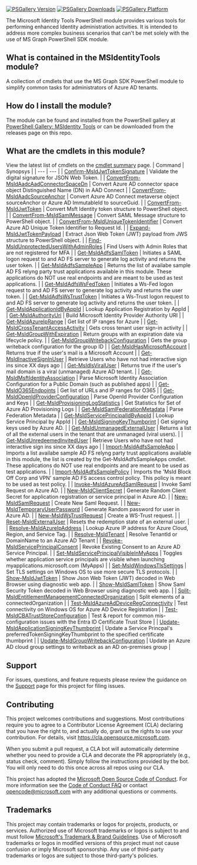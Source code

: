 [![PSGallery Version](https://img.shields.io/powershellgallery/v/MSIdentityTools.svg?style=flat&logo=powershell&label=PSGallery%20Version)](https://www.powershellgallery.com/packages/MSIdentityTools) 
[![PSGallery Downloads](https://img.shields.io/powershellgallery/dt/MSIdentityTools.svg?style=flat&logo=powershell&label=PSGallery%20Downloads)](https://www.powershellgallery.com/packages/MSIdentityTools)
[![PSGallery Platform](https://img.shields.io/powershellgallery/p/MSIdentityTools.svg?style=flat&logo=powershell&label=PSGallery%20Platform)](https://www.powershellgallery.com/packages/MSIdentityTools)

The Microsoft Identity Tools PowerShell module provides various tools for performing enhanced Identity administration activities. It is intended to address more complex business scenarios that can't be met solely with the use of MS Graph PowerShell SDK module.

## What is contained in the MSIdentityTools module?
A collection of cmdlets that use the MS Graph SDK PowerShell module to simplify common tasks for administrators of Azure AD tenants.

 
## How do I install the module?
 
The module can be found and installed from the PowerShell gallery at [PowerShell Gallery: MSIdentity Tools](https://www.powershellgallery.com/packages/MSIdentityTools) or can be downloaded from the releases page on this repo.

## What are the cmdlets in this module?
View the latest list of cmdlets on the [cmdlet summary](../../wiki/Cmdlets) page.
| Command | Synopsys |
| --- | --- |
| [Confirm-MsIdJwtTokenSignature](../../wiki/Confirm-MsIdJwtTokenSignature) | Validate the digital signature for JSON Web Token. |
| [ConvertFrom-MsIdAadcAadConnectorSpaceDn](../../wiki/ConvertFrom-MsIdAadcAadConnectorSpaceDn) | Convert Azure AD connector space object Distinguished Name (DN) in AAD Connect |
| [ConvertFrom-MsIdAadcSourceAnchor](../../wiki/ConvertFrom-MsIdAadcSourceAnchor) | Convert Azure AD Connect metaverse object sourceAnchor or Azure AD ImmutableId to sourceGuid. |
| [ConvertFrom-MsIdJwtToken](../../wiki/ConvertFrom-MsIdJwtToken) | Convert Msft Identity token structure to PowerShell object. |
| [ConvertFrom-MsIdSamlMessage](../../wiki/ConvertFrom-MsIdSamlMessage) | Convert SAML Message structure to PowerShell object. |
| [ConvertFrom-MsIdUniqueTokenIdentifier](../../wiki/ConvertFrom-MsIdUniqueTokenIdentifier) | Convert Azure AD Unique Token Identifier to Request Id. |
| [Expand-MsIdJwtTokenPayload](../../wiki/Expand-MsIdJwtTokenPayload) | Extract Json Web Token (JWT) payload from JWS structure to PowerShell object. |
| [Find-MsIdUnprotectedUsersWithAdminRoles](../../wiki/Find-MsIdUnprotectedUsersWithAdminRoles) | Find Users with Admin Roles that are not registered for MFA |
| [Get-MsIdAdfsSamlToken](../../wiki/Get-MsIdAdfsSamlToken) | Initiates a SAML logon request to and AD FS server to generate log activity and returns the user token. |
| [Get-MsIdAdfsSampleApp](../../wiki/Get-MsIdAdfsSampleApp) | Returns the list of availabe sample AD FS relyng party trust applications available in this module. These applications do NOT use real endpoints and are meant to be used as test applications. |
| [Get-MsIdAdfsWsFedToken](../../wiki/Get-MsIdAdfsWsFedToken) | Initiates a Ws-Fed logon request to and AD FS server to generate log activity and returns the user token. |
| [Get-MsIdAdfsWsTrustToken](../../wiki/Get-MsIdAdfsWsTrustToken) | Initiates a Ws-Trust logon request to and AD FS server to generate log activity and returns the user token. |
| [Get-MsIdApplicationIdByAppId](../../wiki/Get-MsIdApplicationIdByAppId) | Lookup Application Registration by AppId |
| [Get-MsIdAuthorityUri](../../wiki/Get-MsIdAuthorityUri) | Build Microsoft Identity Provider Authority URI |
| [Get-MsIdAzureIpRange](../../wiki/Get-MsIdAzureIpRange) | Get list of IP ranges for Azure |
| [Get-MsIdCrossTenantAccessActivity](../../wiki/Get-MsIdCrossTenantAccessActivity) | Gets cross tenant user sign-in activity |
| [Get-MsIdGroupWithExpiration](../../wiki/Get-MsIdGroupWithExpiration) | Return groups with an expiration date via lifecycle policy. |
| [Get-MsIdGroupWritebackConfiguration](../../wiki/Get-MsIdGroupWritebackConfiguration) | Gets the group writeback configuration for the group ID |
| [Get-MsIdHasMicrosoftAccount](../../wiki/Get-MsIdHasMicrosoftAccount) | Returns true if the user's mail is a Microsoft Account |
| [Get-MsIdInactiveSignInUser](../../wiki/Get-MsIdInactiveSignInUser) | Retrieve Users who have not had interactive sign ins since XX days ago |
| [Get-MsIdIsViralUser](../../wiki/Get-MsIdIsViralUser) | Returns true if the user's mail domain is a viral (unmanaged) Azure AD tenant. |
| [Get-MsIdMsftIdentityAssociation](../../wiki/Get-MsIdMsftIdentityAssociation) | Parse Microsoft Identity Association Configuration for a Public Domain (such as published apps) |
| [Get-MsIdO365Endpoints](../../wiki/Get-MsIdO365Endpoints) | Get list of URLs and IP ranges for O365 |
| [Get-MsIdOpenIdProviderConfiguration](../../wiki/Get-MsIdOpenIdProviderConfiguration) | Parse OpenId Provider Configuration and Keys |
| [Get-MsIdProvisioningLogStatistics](../../wiki/Get-MsIdProvisioningLogStatistics) | Get Statistics for Set of Azure AD Provisioning Logs |
| [Get-MsIdSamlFederationMetadata](../../wiki/Get-MsIdSamlFederationMetadata) | Parse Federation Metadata |
| [Get-MsIdServicePrincipalIdByAppId](../../wiki/Get-MsIdServicePrincipalIdByAppId) | Lookup Service Principal by AppId |
| [Get-MsIdSigningKeyThumbprint](../../wiki/Get-MsIdSigningKeyThumbprint) | Get signing keys used by Azure AD. |
| [Get-MsIdUnmanagedExternalUser](../../wiki/Get-MsIdUnmanagedExternalUser) | Returns a list of all the external users in the tenant that are unmanaged (viral users). |
| [Get-MsIdUnredeemedInvitedUser](../../wiki/Get-MsIdUnredeemedInvitedUser) | Retrieve Users who have not had interactive sign ins since XX days ago |
| [Import-MsIdAdfsSampleApp](../../wiki/Import-MsIdAdfsSampleApp) | Imports a list availabe sample AD FS relyng party trust applications available in this module, the list is created by the Get-MsIdAdfsSampleApps cmdlet. These applications do NOT use real endpoints and are meant to be used as test applications. |
| [Import-MsIdAdfsSamplePolicy](../../wiki/Import-MsIdAdfsSamplePolicy) | Imports the 'MsId Block Off Corp and VPN' sample AD FS access control policy. This policy is meant to be used as test policy. |
| [Invoke-MsIdAzureAdSamlRequest](../../wiki/Invoke-MsIdAzureAdSamlRequest) | Invoke Saml Request on Azure AD. |
| [New-MsIdClientSecret](../../wiki/New-MsIdClientSecret) | Generate Random Client Secret for application registration or service principal in Azure AD. |
| [New-MsIdSamlRequest](../../wiki/New-MsIdSamlRequest) | Create New Saml Request. |
| [New-MsIdTemporaryUserPassword](../../wiki/New-MsIdTemporaryUserPassword) | Generate Random password for user in Azure AD. |
| [New-MsIdWsTrustRequest](../../wiki/New-MsIdWsTrustRequest) | Create a WS-Trust request. |
| [Reset-MsIdExternalUser](../../wiki/Reset-MsIdExternalUser) | Resets the redemption state of an external user. |
| [Resolve-MsIdAzureIpAddress](../../wiki/Resolve-MsIdAzureIpAddress) | Lookup Azure IP address for Azure Cloud, Region, and Service Tag. |
| [Resolve-MsIdTenant](../../wiki/Resolve-MsIdTenant) | Resolve TenantId or DomainName to an Azure AD Tenant |
| [Revoke-MsIdServicePrincipalConsent](../../wiki/Revoke-MsIdServicePrincipalConsent) | Revoke Existing Consent to an Azure AD Service Principal. |
| [Set-MsIdServicePrincipalVisibleInMyApps](../../wiki/Set-MsIdServicePrincipalVisibleInMyApps) | Toggles whether application service principals are visible when launching myapplications.microsoft.com (MyApps) |
| [Set-MsIdWindowsTlsSettings](../../wiki/Set-MsIdWindowsTlsSettings) | Set TLS settings on Windows OS to use more secure TLS protocols. |
| [Show-MsIdJwtToken](../../wiki/Show-MsIdJwtToken) | Show Json Web Token (JWT) decoded in Web Browser using diagnostic web app. |
| [Show-MsIdSamlToken](../../wiki/Show-MsIdSamlToken) | Show Saml Security Token decoded in Web Browser using diagnostic web app. |
| [Split-MsIdEntitlementManagementConnectedOrganization](../../wiki/Split-MsIdEntitlementManagementConnectedOrganization) | Split elements of a connectedOrganization |
| [Test-MsIdAzureAdDeviceRegConnectivity](../../wiki/Test-MsIdAzureAdDeviceRegConnectivity) | Test connectivity on Windows OS for Azure AD Device Registration |
| [Test-MsIdCBATrustStoreConfiguration](../../wiki/Test-MsIdCBATrustStoreConfiguration) | Test & report for common mis-configuration issues with the Entra ID Certificate Trust Store |
| [Update-MsIdApplicationSigningKeyThumbprint](../../wiki/Update-MsIdApplicationSigningKeyThumbprint) | Update a Service Princpal's preferredTokenSigningKeyThumbprint to the specified certificate thumbprint |
| [Update-MsIdGroupWritebackConfiguration](../../wiki/Update-MsIdGroupWritebackConfiguration) | Update an Azure AD cloud group settings to writeback as an AD on-premises group |


## Support
For issues, questions, and feature requests please review the guidance on the [Support](https://github.com/AzureAD/MSIdentityTools/blob/main/SUPPORT.md) page for this project for filing issues.

## Contributing

This project welcomes contributions and suggestions.  Most contributions require you to agree to a
Contributor License Agreement (CLA) declaring that you have the right to, and actually do, grant us
the rights to use your contribution. For details, visit https://cla.opensource.microsoft.com.

When you submit a pull request, a CLA bot will automatically determine whether you need to provide
a CLA and decorate the PR appropriately (e.g., status check, comment). Simply follow the instructions
provided by the bot. You will only need to do this once across all repos using our CLA.

This project has adopted the [Microsoft Open Source Code of Conduct](https://opensource.microsoft.com/codeofconduct/).
For more information see the [Code of Conduct FAQ](https://opensource.microsoft.com/codeofconduct/faq/) or
contact [opencode@microsoft.com](mailto:opencode@microsoft.com) with any additional questions or comments.

## Trademarks

This project may contain trademarks or logos for projects, products, or services. Authorized use of Microsoft 
trademarks or logos is subject to and must follow 
[Microsoft's Trademark & Brand Guidelines](https://www.microsoft.com/en-us/legal/intellectualproperty/trademarks/usage/general).
Use of Microsoft trademarks or logos in modified versions of this project must not cause confusion or imply Microsoft sponsorship.
Any use of third-party trademarks or logos are subject to those third-party's policies.
